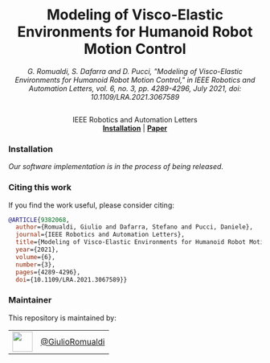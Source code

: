 <h1 align="center">
  Modeling of Visco-Elastic Environments for Humanoid Robot Motion Control
</h1>


<div align="center">


_G. Romualdi, S. Dafarra and D. Pucci, "Modeling of Visco-Elastic Environments for Humanoid Robot Motion Control," in
IEEE Robotics and Automation Letters, vol. 6, no. 3, pp. 4289-4296, July 2021, doi: 10.1109/LRA.2021.3067589_

</div>

<p align="center"><img src="https://github.com/dic-iit/Romualdi-2021-RAL-soft_terrain_walking/blob/main/assets/picture.png" alt=""/></p>

<div align="center">
  IEEE Robotics and Automation Letters
</div>

<div align="center">
  <a href="#installation"><b>Installation</b></a> |
  <a href="https://ieeexplore.ieee.org/document/9382068"><b>Paper</b></a>
</div>

### Installation

_Our software implementation is in the process of being released._

### Citing this work

If you find the work useful, please consider citing:

```bibtex
@ARTICLE{9382068,
  author={Romualdi, Giulio and Dafarra, Stefano and Pucci, Daniele},
  journal={IEEE Robotics and Automation Letters},
  title={Modeling of Visco-Elastic Environments for Humanoid Robot Motion Control},
  year={2021},
  volume={6},
  number={3},
  pages={4289-4296},
  doi={10.1109/LRA.2021.3067589}}
```

### Maintainer

This repository is maintained by:

| | |
|:---:|:---:|
| [<img src="https://github.com/GiulioRomualdi.png" width="40">](https://github.com/GiulioRomualdi) | [@GiulioRomualdi](https://github.com/GiulioRomualdi) |
